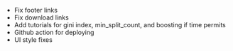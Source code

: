 - Fix footer links
- Fix download links
- Add tutorials for gini index, min_split_count, and boosting if time permits
- Github action for deploying
- UI style fixes

